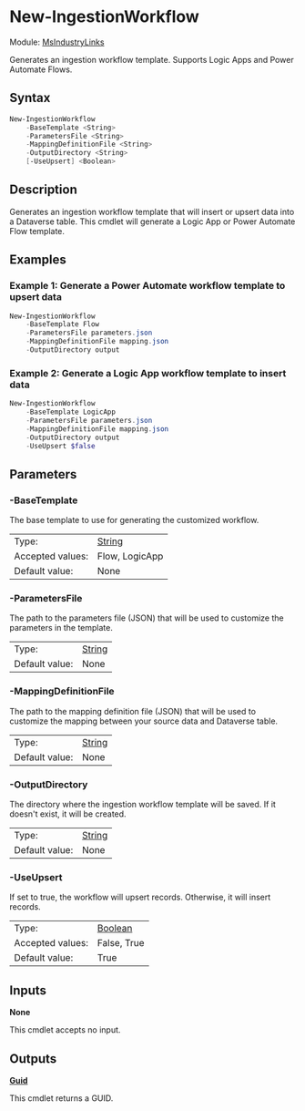 # New-IngestionWorkflow

Module: [MsIndustryLinks](../../README.md)

Generates an ingestion workflow template. Supports Logic Apps and Power Automate Flows.

## Syntax

```powershell
New-IngestionWorkflow
    -BaseTemplate <String>
    -ParametersFile <String>
    -MappingDefinitionFile <String>
    -OutputDirectory <String>
    [-UseUpsert] <Boolean>
```

## Description

Generates an ingestion workflow template that will insert or upsert data into a Dataverse table. This cmdlet will generate a Logic App or Power Automate Flow template.

## Examples

### Example 1: Generate a Power Automate workflow template to upsert data

```powershell
New-IngestionWorkflow
    -BaseTemplate Flow
    -ParametersFile parameters.json
    -MappingDefinitionFile mapping.json
    -OutputDirectory output
```

### Example 2: Generate a Logic App workflow template to insert data

```powershell
New-IngestionWorkflow
    -BaseTemplate LogicApp
    -ParametersFile parameters.json
    -MappingDefinitionFile mapping.json
    -OutputDirectory output
    -UseUpsert $false
```

## Parameters

### -BaseTemplate

The base template to use for generating the customized workflow.

|                  |                                                                                                                       |
| ---------------- | --------------------------------------------------------------------------------------------------------------------- |
| Type:            | [String](https://learn.microsoft.com/en-us/powershell/scripting/lang-spec/chapter-04?view=powershell-7.3#431-strings) |
| Accepted values: | Flow, LogicApp                                                                                                        |
| Default value:   | None                                                                                                                  |

### -ParametersFile

The path to the parameters file (JSON) that will be used to customize the parameters in the template.

|                |                                                                                                                       |
| -------------- | --------------------------------------------------------------------------------------------------------------------- |
| Type:          | [String](https://learn.microsoft.com/en-us/powershell/scripting/lang-spec/chapter-04?view=powershell-7.3#431-strings) |
| Default value: | None                                                                                                                  |

### -MappingDefinitionFile

The path to the mapping definition file (JSON) that will be used to customize the mapping between your source data and Dataverse table.

|                |                                                                                                                       |
| -------------- | --------------------------------------------------------------------------------------------------------------------- |
| Type:          | [String](https://learn.microsoft.com/en-us/powershell/scripting/lang-spec/chapter-04?view=powershell-7.3#431-strings) |
| Default value: | None                                                                                                                  |

### -OutputDirectory

The directory where the ingestion workflow template will be saved. If it doesn't exist, it will be created.

|                |                                                                                                                       |
| -------------- | --------------------------------------------------------------------------------------------------------------------- |
| Type:          | [String](https://learn.microsoft.com/en-us/powershell/scripting/lang-spec/chapter-04?view=powershell-7.3#431-strings) |
| Default value: | None                                                                                                                  |

### -UseUpsert

If set to true, the workflow will upsert records. Otherwise, it will insert records.

|                  |                                                                                                                        |
| ---------------- | ---------------------------------------------------------------------------------------------------------------------- |
| Type:            | [Boolean](https://learn.microsoft.com/en-us/powershell/scripting/lang-spec/chapter-04?view=powershell-7.3#421-boolean) |
| Accepted values: | False, True                                                                                                            |
| Default value:   | True                                                                                                                   |

## Inputs

**None**

This cmdlet accepts no input.

## Outputs

**[Guid](https://learn.microsoft.com/en-us/dotnet/api/system.guid)**

This cmdlet returns a GUID.
